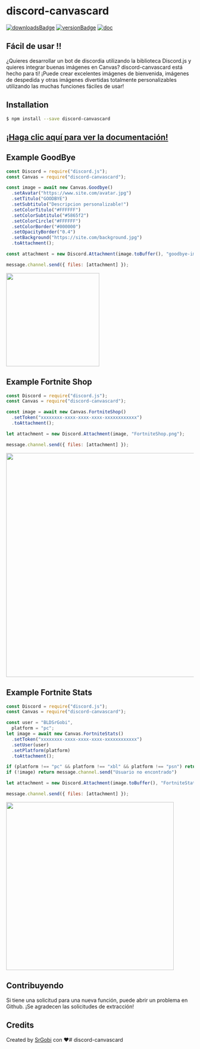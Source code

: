 # discord-canvascard

[![downloadsBadge](https://img.shields.io/npm/dt/discord-canvascard?style=for-the-badge)](https://npmjs.com/discord-canvascard)
[![versionBadge](https://img.shields.io/npm/v/discord-canvascard?style=for-the-badge)](https://npmjs.com/discord-canvascard)
[![doc](https://img.shields.io/badge/Documentation-Click%20here-blue?style=for-the-badge)](https://discord-canvascard.srgobi.com)

## Fácil de usar !!

¿Quieres desarrollar un bot de discordia utilizando la biblioteca Discord.js y quieres integrar buenas imágenes en Canvas? discord-canvascard está hecho para ti! ¡Puede crear excelentes imágenes de bienvenida, imágenes de despedida y otras imágenes divertidas totalmente personalizables utilizando las muchas funciones fáciles de usar!

## Installation

```bash
$ npm install --save discord-canvascard
```

## [¡Haga clic aquí para ver la documentación!](https://discord-canvascard.srgobi.com)

## Example GoodBye

```js
const Discord = require("discord.js");
const Canvas = require("discord-canvascard");

const image = await new Canvas.Goodbye()
  .setAvatar("https://www.site.com/avatar.jpg")
  .setTitulo("GOODBYE")
  .setSubtitulo("Descripcion personalizable!")
  .setColorTitulo("#FFFFFF")
  .setColorSubtitulo("#5865f2")
  .setColorCircle("#FFFFFF")
  .setColorBorder("#000000")
  .setOpacityBorder("0.4")
  .setBackground("https://site.com/background.jpg")
  .toAttachment();

const attachment = new Discord.Attachment(image.toBuffer(), "goodbye-image.png");

message.channel.send({ files: [attachment] });
```

<img src="https://i.imgur.com/pXk92QL.jpg" height="250"></img>

## Example Fortnite Shop

```js
const Discord = require("discord.js");
const Canvas = require("discord-canvascard");

const image = await new Canvas.FortniteShop()
  .setToken("xxxxxxxx-xxxx-xxxx-xxxx-xxxxxxxxxxxx")
  .toAttachment();

let attachment = new Discord.Attachment(image, "FortniteShop.png");

message.channel.send({ files: [attachment] });
```

<img src="https://i.imgur.com/POzfGl4.png" height="600"></img>

## Example Fortnite Stats

```js
const Discord = require("discord.js");
const Canvas = require("discord-canvascard");

const user = "BLDSrGobi",
  platform = "pc";
let image = await new Canvas.FortniteStats()
  .setToken("xxxxxxxx-xxxx-xxxx-xxxx-xxxxxxxxxxxx")
  .setUser(user)
  .setPlatform(platform)
  .toAttachment();

if (platform !== "pc" && platform !== "xbl" && platform !== "psn") return message.channel.send("Ingrese una plataforma válida")
if (!image) return message.channel.send("Usuario no encontrado")

let attachment = new Discord.Attachment(image.toBuffer(), "FortniteStats.png");

message.channel.send({ files: [attachment] });
```

<img src="https://i.imgur.com/AzvrLi8.png" height="450"></img>

## Contribuyendo

Si tiene una solicitud para una nueva función, puede abrir un problema en Github. ¡Se agradecen las solicitudes de extracción!

## Credits

Created by [SrGobi](https://github.com/SrGobi) con ❤️# discord-canvascard
